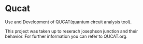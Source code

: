 # Qucat
Use and Development of QUCAT(quantum circuit analysis tool).

This project was taken up to reserach josephson junction and their behavior. For further information you can refer to QUCAT.org.
